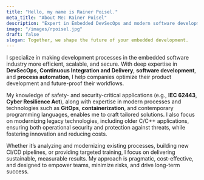 ```yaml
---
title: "Hello, my name is Rainer Poisel."
meta_title: "About Me: Rainer Poisel"
description: "Expert in Embedded DevSecOps and modern software development processes. With extensive experience in software architecture, automation, and CI/CD, I understand the challenges embedded teams face. My mission is to establish secure, efficient, and scalable development processes, enabling companies to bring innovative embedded products to market faster and future-proof their technology."
image: "/images/rpoisel.jpg"
draft: false
slogan: Together, we shape the future of your embedded development.
---
```


I specialize in making development processes in the embedded software industry more efficient, scalable, and secure. With deep expertise in **DevSecOps**, **Continuous Integration and Delivery**, **software development**, and **process automation**, I help companies optimize their product development and future-proof their workflows.

My knowledge of safety- and security-critical applications (e.g., **IEC 62443**, **Cyber Resilience Act**), along with expertise in modern processes and technologies such as **GitOps**, **containerization**, and contemporary programming languages, enables me to craft tailored solutions. I also focus on modernizing legacy technologies, including older C/C++ applications, ensuring both operational security and protection against threats, while fostering innovation and reducing costs.

Whether it’s analyzing and modernizing existing processes, building new CI/CD pipelines, or providing targeted training, I focus on delivering sustainable, measurable results. My approach is pragmatic, cost-effective, and designed to empower teams, minimize risks, and drive long-term success.
